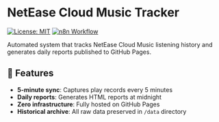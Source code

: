 # NetEase Cloud Music Tracker

[![License: MIT](https://img.shields.io/badge/License-MIT-green.svg)](https://opensource.org/licenses/MIT)
[![n8n Workflow](https://img.shields.io/badge/automated_with-n8n-29B6AF)](https://n8n.io)

Automated system that tracks NetEase Cloud Music listening history and generates daily reports published to GitHub Pages.

## 🌟 Features

- **5-minute sync**: Captures play records every 5 minutes
- **Daily reports**: Generates HTML reports at midnight
- **Zero infrastructure**: Fully hosted on GitHub Pages
- **Historical archive**: All raw data preserved in `/data` directory
